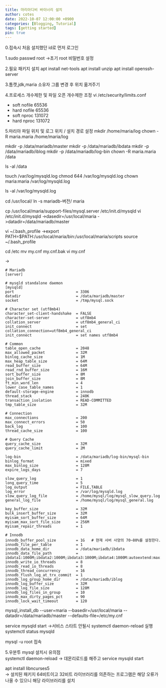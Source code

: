 ```yaml
---
title: 마리아디비 바이너리 설치
author: cotes
date: 2022-10-07 12:00:00 +0900
categories: [Blogging, Tutorial]
tags: [getting started]
pin: true
---
```


0.접속시 처음 설치했던 id로 먼저 로그인

1.sudo passwd root
->초기 root 비밀번호 설정

2.필요 패키지 설치
apt install net-tools
apt install unzip
apt install openssh-server

3.톰캣,jdk,maria 소유자 그룹 변경 후 위치 옮겨주기

4.프로세스 개수제한 및 파일 오픈 개수제한 조정
vi /etc/security/limits.conf

* soft nofile 65536
* hard nofile 65536
* soft nproc 131072
* hard nproc 131072

5.마리아 파일 위치 및 로그 위치 / 설치 경로 설정
mkdir /home/maria/log
chown -R maria.maria /home/maria/log

mkdir -p /data/mariadb/master
mkdir -p /data/mariadb/ibdata
mkdir -p /data/mariadb/iblog
mkdir -p /data/mariadb/log-bin
chown -R maria.maria /data

ls -al /data

touch /var/log/mysqld.log
chmod 644 /var/log/mysqld.log
chown maria:maria /var/log/mysqld.log

ls -al /var/log/mysqld.log

cd /usr/local/
ln -s mariadb-버전/ maria

cp /usr/local/maria/support-files/mysql.server /etc/init.d/mysqld
vi /etc/init.d/mysqld
->dasedir=/usr/local/maria
->datadir=/data/mariadb/master

vi ~/.bash_profile
->export PATH=$PATH:/usr/local/maria/bin:/usr/local/maria/scripts
source ~/.bash_profile

cd /etc
mv my.cnf my.cnf.bak
vi my.cnf

->
```
# Mariadb
[server]

# mysqld standalone daemon
[mysqld]
port                            = 3306
datadir                         = /data/mariadb/master
socket                          = /tmp/mysql.sock

# Character set (utf8mb4)
character_set-client-handshake  = FALSE
character-set-server            = utf8mb4
collation_server                = utf8mb4_general_ci
init_connect                    = set collation_connection=utf8mb4_general_ci
init_connect                    = set names utf8mb4

# Common
table_open_cache                = 2048
max_allowed_packet              = 32M
binlog_cache_size               = 1M
max_heap_table_size             = 64M
read_buffer_size                = 64M
read_rnd_buffer_size            = 16M
sort_buffer_size                = 8M
join_buffer_size                = 8M
ft_min_word_len                 = 4
lower_case_table_names          = 1
default-storage-engine          = innodb
thread_stack                    = 240K
transaction_isolation           = READ-COMMITTED
tmp_table_size                  = 32M

# Connection
max_connections                 = 200
max_connect_errors              = 50
back_log                        = 100
thread_cache_size               = 100

# Query Cache
query_cache_size                = 32M
query_cache_limit               = 2M

log-bin                         = /data/mariadb/log-bin/mysql-bin
binlog_format                   = mixed
max_binlog_size                 = 128M
expire_logs_days                = 7

slow_query_log                  = 1
long_query_time                 = 5
log_output                      = FILE,TABLE
log_error                       = /var/log/mysqld.log
slow_query_log_file             = /home/mysql/log/mysql_slow_query.log
general_log_file                = /home/mysql/log/mysql_general.log

key_buffer_size                 = 32M
bulk_insert_buffer_size         = 32M
myisam_sort_buffer_size         = 64M
myisam_max_sort_file_size       = 256M
myisam_repair_threads           = 1

# Innodb
innodb_buffer_pool_size         = 1G   # 현재 서버 사양의 70~80%를 설정한다.
innodb_file_per_table           = 1
innodb_data_home_dir            = /data/mariadb/ibdata
innodb_data_file_path           = ibdata1:1000M;ibdata2:1000M;ibdata3:1000M;ibdata4:1000M:autoextend:max:2000M
innodb_write_io_threads         = 8
innodb_read_io_threads          = 8
innodb_thread_concurrency       = 16
innodb_flush_log_at_trx_commit  = 1
innodb_log_group_home_dir       = /data/mariadb/iblog
innodb_log_buffer_size          = 32M
innodb_log_file_size            = 128M
innodb_log_files_in_group       = 10
innodb_max_dirty_pages_pct      = 90
innodb_lock_wait_timeout        = 120
```

mysql_install_db --user=maria --basedir=/usr/local/maria --datadir=/data/mariadb/master --defaults-file=/etc/my.cnf

service mysqld start
->서비스 스타트 안될시 systemctl daemon-reload 실행
systemctl status mysqld

mysql -u root 
접속

5.우분투 mysql 설치시 유의점  
systemctl daemon-reload 
-> 데몬리로드를 해주고 service mysqld start

apt install libncurses5  
-> 설치된 패키지 64비트이고 32비트 라이브러리를 의존하는 프로그램은 해당 오류가 나올 수 있으니 해당 라이브러리를 설치
